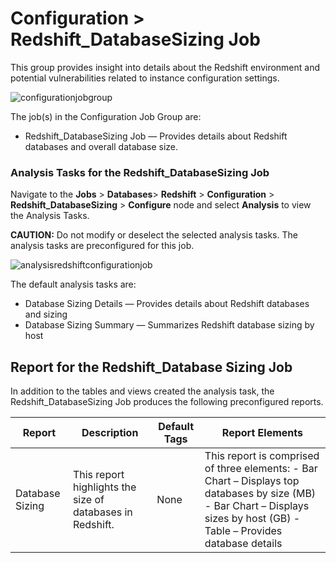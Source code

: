 # Configuration > Redshift\_DatabaseSizing Job

This group provides insight into details about the Redshift environment and potential vulnerabilities related to instance configuration settings.

![configurationjobgroup](/img/product_docs/accessanalyzer/accessanalyzer/enterpriseauditor/solutions/databases/postgresql/configurationjobgroup.png)

The job(s) in the Configuration Job Group are:

- Redshift\_DatabaseSizing Job — Provides details about Redshift databases and overall database size.

### Analysis Tasks for the Redshift\_DatabaseSizing Job

Navigate to the __Jobs__ > __Databases__> __Redshift__ >  __Configuration__ >  __Redshift\_DatabaseSizing__ > __Configure__ node and select __Analysis__ to view the Analysis Tasks.

__CAUTION:__ Do not modify or deselect the selected analysis tasks. The analysis tasks are preconfigured for this job.

![analysisredshiftconfigurationjob](/img/product_docs/accessanalyzer/accessanalyzer/enterpriseauditor/solutions/databases/redshift/analysisredshiftconfigurationjob.png)

The default analysis tasks are:

- Database Sizing Details — Provides details about Redshift databases and sizing
- Database Sizing Summary — Summarizes Redshift database sizing by host

## Report for the Redshift\_Database Sizing Job

In addition to the tables and views created the analysis task, the Redshift\_DatabaseSizing Job produces the following preconfigured reports.

| Report | Description | Default Tags | Report Elements |
| --- | --- | --- | --- |
| Database Sizing | This report highlights the size of databases in Redshift. | None | This report is comprised of three elements:   - Bar Chart – Displays top databases by size (MB) - Bar Chart – Displays sizes by host (GB) - Table – Provides database details |
